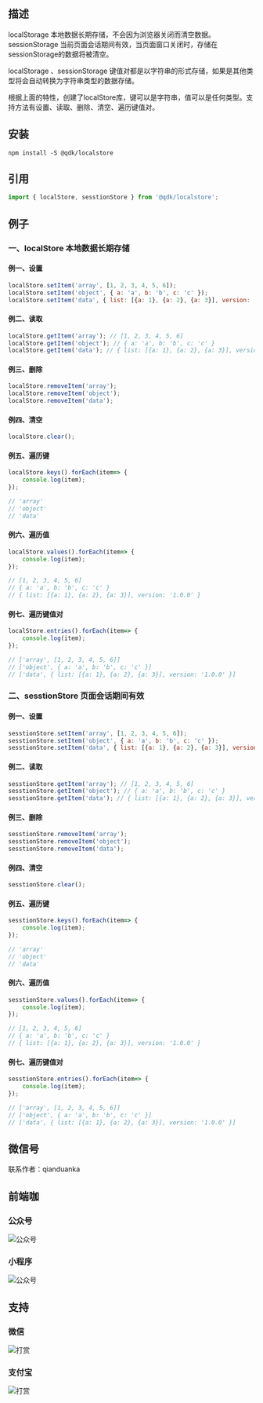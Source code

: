 ## 描述
localStorage 本地数据长期存储，不会因为浏览器关闭而清空数据。
sessionStorage 当前页面会话期间有效，当页面窗口关闭时，存储在sessionStorage的数据将被清空。

localStorage 、sessionStorage 键值对都是以字符串的形式存储，如果是其他类型将会自动转换为字符串类型的数据存储。

根据上面的特性，创建了localStore库，键可以是字符串，值可以是任何类型。支持方法有设置、读取、删除、清空、遍历键值对。

## 安装
```
npm install -S @qdk/localstore
```

## 引用
```javascript
import { localStore, sesstionStore } from '@qdk/localstore';
```


## 例子

### 一、localStore 本地数据长期存储

#### 例一、设置
```javascript
localStore.setItem('array', [1, 2, 3, 4, 5, 6]);
localStore.setItem('object', { a: 'a', b: 'b', c: 'c' });
localStore.setItem('data', { list: [{a: 1}, {a: 2}, {a: 3}], version: '1.0.0' });
```

#### 例二、读取
```javascript
localStore.getItem('array'); // [1, 2, 3, 4, 5, 6]
localStore.getItem('object'); // { a: 'a', b: 'b', c: 'c' }
localStore.getItem('data'); // { list: [{a: 1}, {a: 2}, {a: 3}], version: '1.0.0' }
```

#### 例三、删除
```javascript
localStore.removeItem('array');
localStore.removeItem('object');
localStore.removeItem('data');
```

#### 例四、清空
```javascript
localStore.clear();
```

#### 例五、遍历键
```javascript
localStore.keys().forEach(item=> {
    console.log(item);
});

// 'array'
// 'object'
// 'data'
```

#### 例六、遍历值
```javascript
localStore.values().forEach(item=> {
    console.log(item);
});

// [1, 2, 3, 4, 5, 6]
// { a: 'a', b: 'b', c: 'c' }
// { list: [{a: 1}, {a: 2}, {a: 3}], version: '1.0.0' }
```

#### 例七、遍历键值对
```javascript
localStore.entries().forEach(item=> {
    console.log(item);
});

// ['array', [1, 2, 3, 4, 5, 6]]
// ['object', { a: 'a', b: 'b', c: 'c' }]
// ['data', { list: [{a: 1}, {a: 2}, {a: 3}], version: '1.0.0' }]
```

### 二、sesstionStore 页面会话期间有效

#### 例一、设置
```javascript
sesstionStore.setItem('array', [1, 2, 3, 4, 5, 6]);
sesstionStore.setItem('object', { a: 'a', b: 'b', c: 'c' });
sesstionStore.setItem('data', { list: [{a: 1}, {a: 2}, {a: 3}], version: '1.0.0' });
```

#### 例二、读取
```javascript
sesstionStore.getItem('array'); // [1, 2, 3, 4, 5, 6]
sesstionStore.getItem('object'); // { a: 'a', b: 'b', c: 'c' }
sesstionStore.getItem('data'); // { list: [{a: 1}, {a: 2}, {a: 3}], version: '1.0.0' }
```

#### 例三、删除
```javascript
sesstionStore.removeItem('array');
sesstionStore.removeItem('object');
sesstionStore.removeItem('data');
```

#### 例四、清空
```javascript
sesstionStore.clear();
```

#### 例五、遍历键
```javascript
sesstionStore.keys().forEach(item=> {
    console.log(item);
});

// 'array'
// 'object'
// 'data'
```

#### 例六、遍历值
```javascript
sesstionStore.values().forEach(item=> {
    console.log(item);
});

// [1, 2, 3, 4, 5, 6]
// { a: 'a', b: 'b', c: 'c' }
// { list: [{a: 1}, {a: 2}, {a: 3}], version: '1.0.0' }
```

#### 例七、遍历键值对
```javascript
sesstionStore.entries().forEach(item=> {
    console.log(item);
});

// ['array', [1, 2, 3, 4, 5, 6]]
// ['object', { a: 'a', b: 'b', c: 'c' }]
// ['data', { list: [{a: 1}, {a: 2}, {a: 3}], version: '1.0.0' }]
```

## 微信号
联系作者：qianduanka


## 前端咖

### 公众号
![公众号](https://raw.githubusercontent.com/qianduanka/localStore/main/assets/images/qianduanka-gongzhonghao.jpg)

### 小程序
![公众号](https://github.com/qianduanka/localStore/raw/main/assets/images/qianduanka-xiaochengxu.jpg)



## 支持

### 微信
![打赏](https://github.com/qianduanka/localStore/raw/main/assets/images/wx.png)

### 支付宝
![打赏](https://github.com/qianduanka/localStore/raw/main/assets/images/zfb.png)
